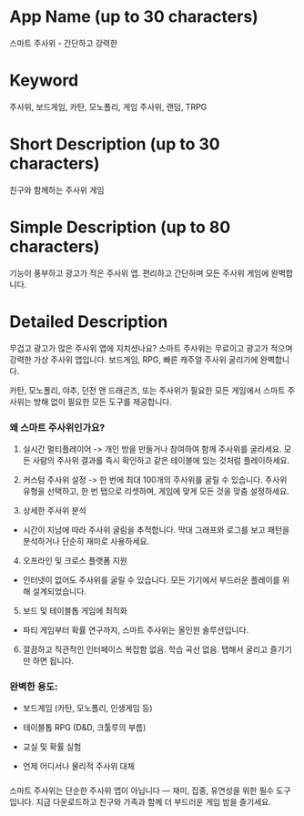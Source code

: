 # App Name (up to 30 characters)
스마트 주사위 - 간단하고 강력한

# Keyword
주사위, 보드게임, 카탄, 모노폴리, 게임 주사위, 랜덤, TRPG

# Short Description (up to 30 characters)
친구와 함께하는 주사위 게임

# Simple Description (up to 80 characters)
기능이 풍부하고 광고가 적은 주사위 앱. 편리하고 간단하며 모든 주사위 게임에 완벽합니다.

# Detailed Description

무겁고 광고가 많은 주사위 앱에 지치셨나요?
스마트 주사위는 무료이고 광고가 적으며 강력한 가상 주사위 앱입니다. 보드게임, RPG, 빠른 캐주얼 주사위 굴리기에 완벽합니다.

카탄, 모노폴리, 야추, 던전 앤 드래곤즈, 또는 주사위가 필요한 모든 게임에서 스마트 주사위는 방해 없이 필요한 모든 도구를 제공합니다.

### 왜 스마트 주사위인가요?
1. 실시간 멀티플레이어
-> 개인 방을 만들거나 참여하여 함께 주사위를 굴리세요. 모든 사람의 주사위 결과를 즉시 확인하고 같은 테이블에 있는 것처럼 플레이하세요.

2. 커스텀 주사위 설정
-> 한 번에 최대 100개의 주사위를 굴릴 수 있습니다. 주사위 유형을 선택하고, 한 번 탭으로 리셋하며, 게임에 맞게 모든 것을 맞춤 설정하세요.

3. 상세한 주사위 분석
- 시간이 지남에 따라 주사위 굴림을 추적합니다. 막대 그래프와 로그를 보고 패턴을 분석하거나 단순히 재미로 사용하세요.

4. 오프라인 및 크로스 플랫폼 지원
- 인터넷이 없어도 주사위를 굴릴 수 있습니다. 모든 기기에서 부드러운 플레이를 위해 설계되었습니다.

5. 보드 및 테이블톱 게임에 최적화
- 파티 게임부터 확률 연구까지, 스마트 주사위는 올인원 솔루션입니다.

6. 깔끔하고 직관적인 인터페이스
복잡함 없음. 학습 곡선 없음. 탭해서 굴리고 즐기기만 하면 됩니다.

### 완벽한 용도:
- 보드게임 (카탄, 모노폴리, 인생게임 등)

- 테이블톱 RPG (D&D, 크툴루의 부름)

- 교실 및 확률 실험

- 언제 어디서나 물리적 주사위 대체

###
스마트 주사위는 단순한 주사위 앱이 아닙니다 — 재미, 집중, 유연성을 위한 필수 도구입니다.
지금 다운로드하고 친구와 가족과 함께 더 부드러운 게임 밤을 즐기세요. 